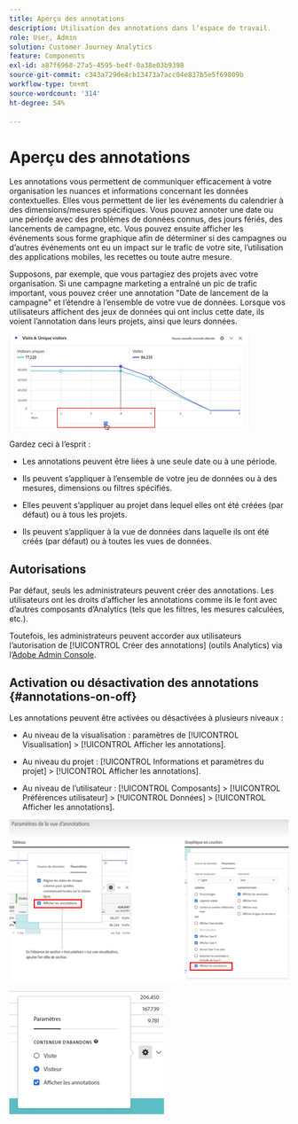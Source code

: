 ```yaml
---
title: Aperçu des annotations
description: Utilisation des annotations dans l’espace de travail.
role: User, Admin
solution: Customer Journey Analytics
feature: Components
exl-id: a87f6968-27a5-4595-be4f-0a38e03b9398
source-git-commit: c343a729de4cb13473a7acc04e837b5e5f69809b
workflow-type: tm+mt
source-wordcount: '314'
ht-degree: 54%

---
```


# Aperçu des annotations

Les annotations vous permettent de communiquer efficacement à votre organisation les nuances et informations concernant les données contextuelles. Elles vous permettent de lier les événements du calendrier à des dimensions/mesures spécifiques. Vous pouvez annoter une date ou une période avec des problèmes de données connus, des jours fériés, des lancements de campagne, etc. Vous pouvez ensuite afficher les événements sous forme graphique afin de déterminer si des campagnes ou d’autres événements ont eu un impact sur le trafic de votre site, l’utilisation des applications mobiles, les recettes ou toute autre mesure.

Supposons, par exemple, que vous partagiez des projets avec votre organisation. Si une campagne marketing a entraîné un pic de trafic important, vous pouvez créer une annotation &quot;Date de lancement de la campagne&quot; et l’étendre à l’ensemble de votre vue de données. Lorsque vos utilisateurs affichent des jeux de données qui ont inclus cette date, ils voient l’annotation dans leurs projets, ainsi que leurs données.

![Graphique en courbes avec annotation mise en surbrillance.](assets/multi-day.png)

Gardez ceci à l’esprit :

* Les annotations peuvent être liées à une seule date ou à une période.

* Ils peuvent s’appliquer à l’ensemble de votre jeu de données ou à des mesures, dimensions ou filtres spécifiés.

* Elles peuvent s’appliquer au projet dans lequel elles ont été créées (par défaut) ou à tous les projets.

* Ils peuvent s’appliquer à la vue de données dans laquelle ils ont été créés (par défaut) ou à toutes les vues de données.

## Autorisations

Par défaut, seuls les administrateurs peuvent créer des annotations. Les utilisateurs ont les droits d’afficher les annotations comme ils le font avec d’autres composants d’Analytics (tels que les filtres, les mesures calculées, etc.).

Toutefois, les administrateurs peuvent accorder aux utilisateurs l’autorisation de [!UICONTROL Créer des annotations] (outils Analytics) via l’[Adobe Admin Console](https://experienceleague.adobe.com/docs/analytics/admin/admin-console/permissions/analytics-tools.html?lang=fr).

## Activation ou désactivation des annotations {#annotations-on-off}

Les annotations peuvent être activées ou désactivées à plusieurs niveaux :

* Au niveau de la visualisation : paramètres de [!UICONTROL Visualisation] > [!UICONTROL Afficher les annotations].

* Au niveau du projet : [!UICONTROL Informations et paramètres du projet] > [!UICONTROL Afficher les annotations].

* Au niveau de l’utilisateur : [!UICONTROL Composants] > [!UICONTROL Préférences utilisateur] > [!UICONTROL Données] > [!UICONTROL Afficher les annotations].

![Dialogue des paramètres de visualisation avec l’option Afficher les annotations mise en surbrillance](assets/show-ann.png)

![Préférences utilisateur pour afficher les annotations.](assets/show-ann2.png)
